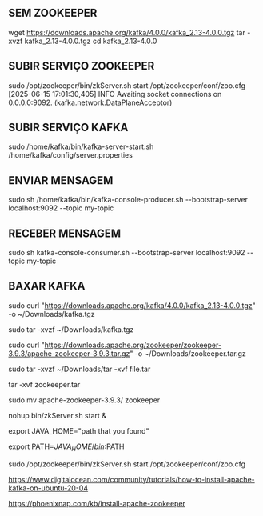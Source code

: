 
## SEM ZOOKEEPER

wget https://downloads.apache.org/kafka/4.0.0/kafka_2.13-4.0.0.tgz
tar -xvzf kafka_2.13-4.0.0.tgz
cd kafka_2.13-4.0.0


## SUBIR SERVIÇO ZOOKEEPER
 sudo /opt/zookeeper/bin/zkServer.sh start /opt/zookeeper/conf/zoo.cfg
[2025-06-15 17:01:30,405] INFO Awaiting socket connections on 0.0.0.0:9092. (kafka.network.DataPlaneAcceptor)

## SUBIR SERVIÇO KAFKA
sudo /home/kafka/bin/kafka-server-start.sh /home/kafka/config/server.properties
 
## ENVIAR MENSAGEM
sudo sh /home/kafka/bin/kafka-console-producer.sh --bootstrap-server localhost:9092 --topic my-topic

## RECEBER MENSAGEM
sudo sh kafka-console-consumer.sh --bootstrap-server localhost:9092 --topic my-topic

## BAXAR KAFKA
 sudo curl "https://downloads.apache.org/kafka/4.0.0/kafka_2.13-4.0.0.tgz" -o ~/Downloads/kafka.tgz

sudo tar -xvzf ~/Downloads/kafka.tgz

sudo curl "https://downloads.apache.org/zookeeper/zookeeper-3.9.3/apache-zookeeper-3.9.3.tar.gz" -o ~/Downloads/zookeeper.tar.gz

sudo tar -xvzf ~/Downloads/tar -xvf file.tar

tar -xvf zookeeper.tar

sudo mv apache-zookeeper-3.9.3/ zookeeper

nohup bin/zkServer.sh start &

export JAVA_HOME="path that you found"
 
export PATH=$JAVA_HOME/bin:$PATH





sudo /opt/zookeeper/bin/zkServer.sh start /opt/zookeeper/conf/zoo.cfg 

https://www.digitalocean.com/community/tutorials/how-to-install-apache-kafka-on-ubuntu-20-04

https://phoenixnap.com/kb/install-apache-zookeeper
